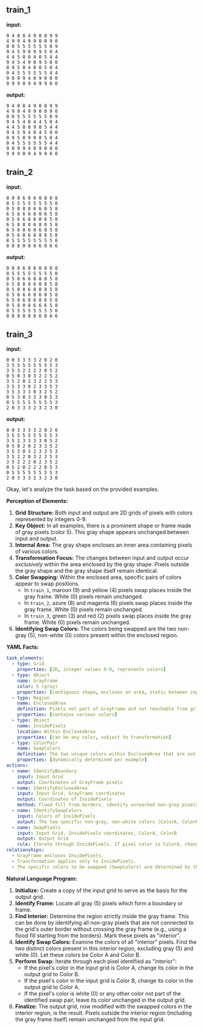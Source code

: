 
## train_1

**input:**
```
9 4 0 0 4 9 0 0 9 9
4 9 9 4 9 9 0 0 9 0
0 0 5 5 5 5 5 5 0 9
9 4 5 9 0 9 9 5 0 4
4 4 5 0 0 4 0 5 4 4
9 4 5 4 9 0 9 5 0 0
0 9 5 0 4 0 0 5 0 4
0 4 5 5 5 5 5 5 4 4
9 0 9 9 4 0 9 0 0 0
9 9 9 0 9 4 9 9 0 0
```


**output:**
```
9 4 0 0 4 9 0 0 9 9
4 9 9 4 9 9 0 0 9 0
0 0 5 5 5 5 5 5 0 9
9 4 5 4 0 4 4 5 0 4
4 4 5 0 0 9 0 5 4 4
9 4 5 9 4 0 4 5 0 0
0 9 5 0 9 0 0 5 0 4
0 4 5 5 5 5 5 5 4 4
9 0 9 9 4 0 9 0 0 0
9 9 9 0 9 4 9 9 0 0
```


## train_2

**input:**
```
0 0 8 6 0 6 0 8 0 8
8 5 5 5 5 5 5 5 5 0
0 5 0 8 8 6 6 0 5 8
6 5 6 6 6 8 0 6 5 8
0 5 6 6 8 6 0 6 5 8
6 5 8 8 8 6 8 0 5 8
6 5 6 8 6 8 6 8 5 8
0 5 6 0 6 8 8 8 5 8
8 5 5 5 5 5 5 5 5 6
8 8 8 0 8 8 6 0 6 6
```


**output:**
```
0 0 8 6 0 6 0 8 0 8
8 5 5 5 5 5 5 5 5 0
0 5 0 6 6 8 8 0 5 8
6 5 8 8 8 6 0 8 5 8
0 5 8 8 6 8 0 8 5 8
6 5 6 6 6 8 6 0 5 8
6 5 8 6 8 6 8 6 5 8
0 5 8 0 8 6 6 6 5 8
8 5 5 5 5 5 5 5 5 6
8 8 8 0 8 8 6 0 6 6
```


## train_3

**input:**
```
0 0 3 3 3 3 2 0 2 0
3 5 5 5 5 5 5 5 5 3
3 5 3 2 2 2 2 0 5 2
0 5 0 3 0 3 2 2 5 2
3 5 2 0 2 3 2 2 5 3
3 5 3 3 0 2 3 3 5 3
3 5 3 3 3 0 3 2 5 2
0 5 3 0 3 3 3 0 5 3
0 5 5 5 5 5 5 5 5 3
2 0 3 3 3 2 3 2 3 0
```


**output:**
```
0 0 3 3 3 3 2 0 2 0
3 5 5 5 5 5 5 5 5 3
3 5 2 3 3 3 3 0 5 2
0 5 0 2 0 2 3 3 5 2
3 5 3 0 3 2 3 3 5 3
3 5 2 2 0 3 2 2 5 3
3 5 2 2 2 0 2 3 5 2
0 5 2 0 2 2 2 0 5 3
0 5 5 5 5 5 5 5 5 3
2 0 3 3 3 2 3 2 3 0
```

Okay, let's analyze the task based on the provided examples.

**Perception of Elements:**

1.  **Grid Structure:** Both input and output are 2D grids of pixels with colors represented by integers 0-9.
2.  **Key Object:** In all examples, there is a prominent shape or frame made of gray pixels (color 5). This gray shape appears unchanged between input and output.
3.  **Internal Area:** The gray shape encloses an inner area containing pixels of various colors.
4.  **Transformation Focus:** The changes between input and output occur *exclusively* within the area enclosed by the gray shape. Pixels outside the gray shape and the gray shape itself remain identical.
5.  **Color Swapping:** Within the enclosed area, specific pairs of colors appear to swap positions.
    *   In `train_1`, maroon (9) and yellow (4) pixels swap places inside the gray frame. White (0) pixels remain unchanged.
    *   In `train_2`, azure (8) and magenta (6) pixels swap places inside the gray frame. White (0) pixels remain unchanged.
    *   In `train_3`, green (3) and red (2) pixels swap places inside the gray frame. White (0) pixels remain unchanged.
6.  **Identifying Swap Colors:** The colors being swapped are the two non-gray (5), non-white (0) colors present within the enclosed region.

**YAML Facts:**


```yaml
task_elements:
  - type: Grid
    properties: [2D, integer values 0-9, represents colors]
  - type: Object
    name: GrayFrame
    color: 5 (gray)
    properties: [contiguous shape, encloses an area, static between input and output]
  - type: Region
    name: EnclosedArea
    definition: Pixels not part of GrayFrame and not reachable from grid borders without crossing GrayFrame.
    properties: [contains various colors]
  - type: Object
    name: InsidePixels
    location: Within EnclosedArea
    properties: [can be any color, subject to transformation]
  - type: ColorPair
    name: SwapColors
    definition: The two unique colors within EnclosedArea that are not gray (5) and not white (0).
    properties: [dynamically determined per example]
actions:
  - name: IdentifyBoundary
    input: Input Grid
    output: Coordinates of GrayFrame pixels
  - name: IdentifyEnclosedArea
    input: Input Grid, GrayFrame coordinates
    output: Coordinates of InsidePixels
    method: Flood fill from borders, identify unreached non-gray pixels.
  - name: IdentifySwapColors
    input: Colors of InsidePixels
    output: The two specific non-gray, non-white colors (ColorA, ColorB) present.
  - name: SwapPixels
    input: Input Grid, InsidePixels coordinates, ColorA, ColorB
    output: Output Grid
    rule: Iterate through InsidePixels. If pixel color is ColorA, change to ColorB in output. If pixel color is ColorB, change to ColorA in output. All other pixels (gray frame, outside pixels, white pixels inside) retain their original color.
relationships:
  - GrayFrame encloses InsidePixels.
  - Transformation applies only to InsidePixels.
  - The specific colors to be swapped (SwapColors) are determined by the colors present among the InsidePixels.
```


**Natural Language Program:**

1.  **Initialize:** Create a copy of the input grid to serve as the basis for the output grid.
2.  **Identify Frame:** Locate all gray (5) pixels which form a boundary or frame.
3.  **Find Interior:** Determine the region strictly inside the gray frame. This can be done by identifying all non-gray pixels that are not connected to the grid's outer border without crossing the gray frame (e.g., using a flood fill starting from the borders). Mark these pixels as "interior".
4.  **Identify Swap Colors:** Examine the colors of all "interior" pixels. Find the two distinct colors present in this interior region, excluding gray (5) and white (0). Let these colors be Color A and Color B.
5.  **Perform Swap:** Iterate through each pixel identified as "interior":
    *   If the pixel's color in the input grid is Color A, change its color in the output grid to Color B.
    *   If the pixel's color in the input grid is Color B, change its color in the output grid to Color A.
    *   If the pixel's color is white (0) or any other color not part of the identified swap pair, leave its color unchanged in the output grid.
6.  **Finalize:** The output grid, now modified with the swapped colors in the interior region, is the result. Pixels outside the interior region (including the gray frame itself) remain unchanged from the input grid.
